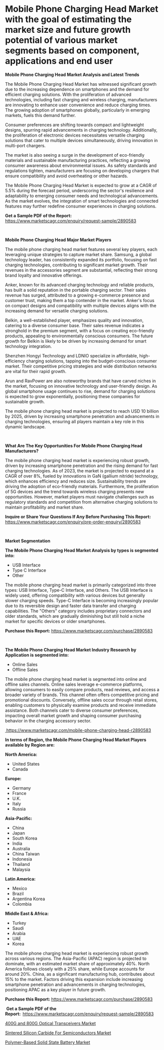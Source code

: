 <p><h1>Mobile Phone Charging Head Market with the goal of estimating the market size and future growth potential of various market segments based on component, applications and end user</h1></p><p><strong>Mobile Phone Charging Head Market Analysis and Latest Trends</strong></p>
<p><p>The Mobile Phone Charging Head Market has witnessed significant growth due to the increasing dependence on smartphones and the demand for efficient charging solutions. With the proliferation of advanced technologies, including fast charging and wireless charging, manufacturers are innovating to enhance user convenience and reduce charging times. The growing adoption of smartphones globally, particularly in emerging markets, fuels this demand further.</p><p>Consumer preferences are shifting towards compact and lightweight designs, spurring rapid advancements in charging technology. Additionally, the proliferation of electronic devices necessitates versatile charging solutions that cater to multiple devices simultaneously, driving innovation in multi-port chargers.</p><p>The market is also seeing a surge in the development of eco-friendly materials and sustainable manufacturing practices, reflecting a growing consumer awareness about environmental issues. As safety standards and regulations tighten, manufacturers are focusing on developing chargers that ensure compatibility and avoid overheating or other hazards.</p><p>The Mobile Phone Charging Head Market is expected to grow at a CAGR of 5.5% during the forecast period, underscoring the sector's resilience and adaptability to emerging consumer needs and technological advancements. As the market evolves, the integration of smart technologies and connected features may further redefine consumer experiences in charging solutions.</p></p>
<p><strong>Get a Sample PDF of the Report:&nbsp;</strong> <a href="https://www.marketscagr.com/enquiry/request-sample/2890583?utm_campaign=2110&utm_medium=2&utm_source=Github&utm_content=ia&utm_term=14032025&utm_id=mobile-phone-charging-head">https://www.marketscagr.com/enquiry/request-sample/2890583</a></p>
<p>&nbsp;</p>
<p><strong>Mobile Phone Charging Head Major Market Players</strong></p>
<p><p>The mobile phone charging head market features several key players, each leveraging unique strategies to capture market share. Samsung, a global technology leader, has consistently expanded its portfolio, focusing on fast charging technologies, contributing to significant market growth. Their revenues in the accessories segment are substantial, reflecting their strong brand loyalty and innovative offerings.</p><p>Anker, known for its advanced charging technology and reliable products, has built a solid reputation in the portable charging sector. Their sales revenue has surged, attributed to a growing e-commerce presence and customer trust, making them a top contender in the market. Anker's focus on compact designs and compatibility with multiple devices aligns with the increasing demand for versatile charging solutions.</p><p>Belkin, a well-established player, emphasizes quality and innovation, catering to a diverse consumer base. Their sales revenue indicates a stronghold in the premium segment, with a focus on creating eco-friendly products, appealing to environmentally conscious consumers. The future growth for Belkin is likely to be driven by increasing demand for smart technology integration.</p><p>Shenzhen Hongyi Technology and LDNIO specialize in affordable, high-efficiency charging solutions, tapping into the budget-conscious consumer market. Their competitive pricing strategies and wide distribution networks are vital for their rapid growth.</p><p>Arun and RavPower are also noteworthy brands that have carved niches in the market, focusing on innovative technology and user-friendly design. As global smartphone usage continues to rise, demand for charging solutions is expected to grow exponentially, positioning these companies for sustainable growth.</p><p>The mobile phone charging head market is projected to reach USD 10 billion by 2025, driven by increasing smartphone penetration and advancements in charging technologies, ensuring all players maintain a key role in this dynamic landscape.</p></p>
<p>&nbsp;</p>
<p><strong>What Are The Key Opportunities For Mobile Phone Charging Head Manufacturers?</strong></p>
<p><p>The mobile phone charging head market is experiencing robust growth, driven by increasing smartphone penetration and the rising demand for fast charging technologies. As of 2023, the market is projected to expand at a CAGR of over 8%, fueled by innovations in GaN (gallium nitride) technology, which enhances efficiency and reduces size. Sustainability trends are driving the adoption of eco-friendly materials. Furthermore, the proliferation of 5G devices and the trend towards wireless charging presents new opportunities. However, market players must navigate challenges such as regulatory standards and competition from alternative charging solutions to maintain profitability and market share.</p></p>
<p><strong>Inquire or Share Your Questions If Any Before Purchasing This Report:</strong> <a href="https://www.marketscagr.com/enquiry/pre-order-enquiry/2890583?utm_campaign=2110&utm_medium=2&utm_source=Github&utm_content=ia&utm_term=14032025&utm_id=mobile-phone-charging-head">https://www.marketscagr.com/enquiry/pre-order-enquiry/2890583</a></p>
<p>&nbsp;</p>
<p><strong>Market Segmentation</strong></p>
<p><strong>The Mobile Phone Charging Head Market Analysis by types is segmented into:</strong></p>
<p><ul><li>USB Interface</li><li>Type C Interface</li><li>Other</li></ul></p>
<p><p>The mobile phone charging head market is primarily categorized into three types: USB Interface, Type-C Interface, and Others. The USB Interface is widely used, offering compatibility with various devices but generally slower charging speeds. Type-C Interface is becoming increasingly popular due to its reversible design and faster data transfer and charging capabilities. The "Others" category includes proprietary connectors and older standards, which are gradually diminishing but still hold a niche market for specific devices or older smartphones.</p></p>
<p><strong>Purchase this Report:&nbsp;</strong><a href="https://www.marketscagr.com/purchase/2890583?utm_campaign=2110&utm_medium=2&utm_source=Github&utm_content=ia&utm_term=14032025&utm_id=mobile-phone-charging-head">https://www.marketscagr.com/purchase/2890583</a></p>
<p>&nbsp;</p>
<p><strong>The Mobile Phone Charging Head Market Industry Research by Application is segmented into:</strong></p>
<p><ul><li>Online Sales</li><li>Offline Sales</li></ul></p>
<p><p>The mobile phone charging head market is segmented into online and offline sales channels. Online sales leverage e-commerce platforms, allowing consumers to easily compare products, read reviews, and access a broader variety of brands. This channel often offers competitive pricing and promotional discounts. Conversely, offline sales occur through retail stores, enabling customers to physically examine products and receive immediate assistance. Both channels cater to diverse consumer preferences, impacting overall market growth and shaping consumer purchasing behavior in the charging accessory sector.</p></p>
<p><a href="https://www.marketscagr.com/mobile-phone-charging-head-r2890583?utm_campaign=2110&utm_medium=2&utm_source=Github&utm_content=ia&utm_term=14032025&utm_id=mobile-phone-charging-head">&nbsp;https://www.marketscagr.com/mobile-phone-charging-head-r2890583</a></p>
<p><strong>In terms of Region, the Mobile Phone Charging Head Market Players available by Region are:</strong></p>
<p>
    <p> <strong> North America: </strong>
        <ul>
            <li>United States</li>
            <li>Canada</li>
        </ul>
        </p> 
    <p> <strong> Europe: </strong>
        <ul>
            <li>Germany</li>
            <li>France</li>
            <li>U.K.</li>
            <li>Italy</li>
            <li>Russia</li>
        </ul>
        </p> 
    <p> <strong> Asia-Pacific: </strong>
        <ul>
            <li>China</li>
            <li>Japan</li>
            <li>South Korea</li>
            <li>India</li>
            <li>Australia</li>
            <li>China Taiwan</li>
            <li>Indonesia</li>
            <li>Thailand</li>
            <li>Malaysia</li>
        </ul>
        </p> 
    <p> <strong> Latin America: </strong>
        <ul>
            <li>Mexico</li>
            <li>Brazil</li>
            <li>Argentina Korea</li>
            <li>Colombia</li>
        </ul>
        </p> 
    <p> <strong> Middle East & Africa: </strong>
        <ul>
            <li>Turkey</li>
            <li>Saudi</li>
            <li>Arabia</li>
            <li>UAE</li>
            <li>Korea</li>
        </ul>
    </p>
    </p>
<p><p>The mobile phone charging head market is experiencing robust growth across various regions. The Asia-Pacific (APAC) region is projected to dominate, with an estimated market share of approximately 40%. North America follows closely with a 25% share, while Europe accounts for around 20%. China, as a significant manufacturing hub, contributes about 15% to the market. Factors driving this expansion include increasing smartphone penetration and advancements in charging technologies, positioning APAC as a key player in future growth.</p></p>
<p><strong>Purchase this Report: </strong><a href="https://www.marketscagr.com/purchase/2890583?utm_campaign=2110&utm_medium=2&utm_source=Github&utm_content=ia&utm_term=14032025&utm_id=mobile-phone-charging-head">https://www.marketscagr.com/purchase/2890583</a></p>
<p>&nbsp;<strong>Get a Sample PDF of the Report:&nbsp;&nbsp;</strong><a href="https://www.marketscagr.com/enquiry/request-sample/2890583?utm_campaign=2110&utm_medium=2&utm_source=Github&utm_content=ia&utm_term=14032025&utm_id=mobile-phone-charging-head">https://www.marketscagr.com/enquiry/request-sample/2890583</a></p>
<p><strong></strong></p>
<p><p><a href="https://github.com/ashepherd82/Market-Research-Report-List-7/blob/main/400g-and-800g-optical-transceivers-market.md?utm_campaign=2110&utm_medium=2&utm_source=Github&utm_content=ia&utm_term=14032025&utm_id=mobile-phone-charging-head">400G and 800G Optical Transceivers Market</a></p><p><a href="https://github.com/vasosblenksk/Market-Research-Report-List-1/blob/main/sintered-silicon-carbide-for-semiconductors-market.md?utm_campaign=2110&utm_medium=2&utm_source=Github&utm_content=ia&utm_term=14032025&utm_id=mobile-phone-charging-head">Sintered Silicon Carbide For Semiconductors Market</a></p><p><a href="https://github.com/JakirUddin651/Market-Research-Report-List-2/blob/main/polymer-based-solid-state-battery-market.md?utm_campaign=2110&utm_medium=2&utm_source=Github&utm_content=ia&utm_term=14032025&utm_id=mobile-phone-charging-head">Polymer-Based Solid State Battery Market</a></p></p>